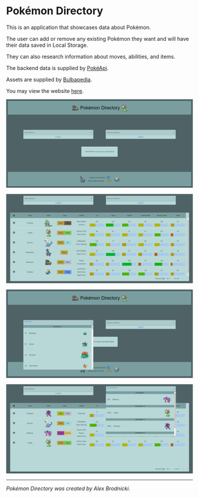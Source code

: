 # Pokémon Directory
This is an application that showcases data about Pokémon.

The user can add or remove any existing Pokémon they want and will have their data saved in Local Storage.

They can also research information about moves, abilities, and items.

The backend data is supplied by [PokéApi](https://pokeapi.co/).

Assets are supplied by [Bulbapedia](https://bulbapedia.bulbagarden.net/wiki/Main_Page).

You may view the website [here](https://pokemon-directory.apbrodnicki.com).

![Home Page](src/assets/readme/home-page.png)

![Pokémon Grid](src/assets/readme/data-grid.png)

![Add Dropdown](src/assets/readme/add-dropdown.png)

![Remove Dropdown](src/assets/readme/remove-dropdown.png)
___
*Pokémon Directory was created by Alex Brodnicki.*
